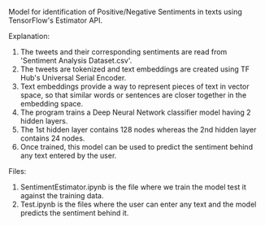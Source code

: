 Model for identification of Positive/Negative Sentiments in texts using TensorFlow's Estimator API.

Explanation:

1. The tweets and their corresponding sentiments are read from 'Sentiment Analysis Dataset.csv'.
2. The tweets are tokenized and text embeddings are created using TF Hub's Universal Serial Encoder.
3. Text embeddings provide a way to represent pieces of text in vector space, so that similar words or sentences are closer        together in the embedding space.
4. The program trains a Deep Neural Network classifier model having 2 hidden layers.
5. The 1st hidden layer contains 128 nodes whereas the 2nd hidden layer contains 24 nodes.
6. Once trained, this model can be used to predict the sentiment behind any text entered by the user.

Files:

1. SentimentEstimator.ipynb is the file where we train the model test it against the training data.
2. Test.ipynb is the files where the user can enter any text and the model predicts the sentiment behind it.
